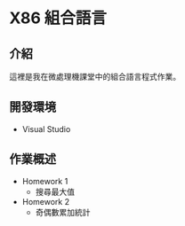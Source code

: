 # X86 組合語言
## 介紹
這裡是我在微處理機課堂中的組合語言程式作業。
## 開發環境
- Visual Studio 
## 作業概述
- Homework 1
  - 搜尋最大值
- Homework 2
  - 奇偶數累加統計
  
